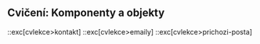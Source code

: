 ## Cvičení: Komponenty a objekty

::exc[cvlekce>kontakt]
::exc[cvlekce>emaily]
::exc[cvlekce>prichozi-posta]
